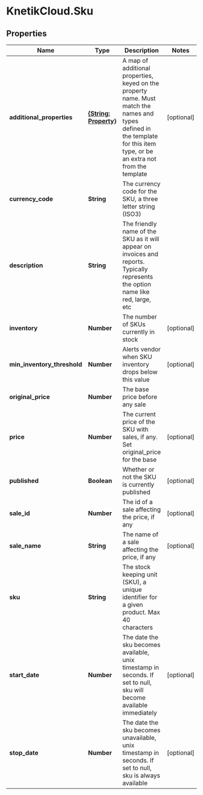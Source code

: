 # KnetikCloud.Sku

## Properties
Name | Type | Description | Notes
------------ | ------------- | ------------- | -------------
**additional_properties** | [**{String: Property}**](Property.md) | A map of additional properties, keyed on the property name.  Must match the names and types defined in the template for this item type, or be an extra not from the template | [optional] 
**currency_code** | **String** | The currency code for the SKU, a three letter string (ISO3) | 
**description** | **String** | The friendly name of the SKU as it will appear on invoices and reports. Typically represents the option name like red, large, etc | 
**inventory** | **Number** | The number of SKUs currently in stock | [optional] 
**min_inventory_threshold** | **Number** | Alerts vendor when SKU inventory drops below this value | [optional] 
**original_price** | **Number** | The base price before any sale | 
**price** | **Number** | The current price of the SKU with sales, if any. Set original_price for the base | [optional] 
**published** | **Boolean** | Whether or not the SKU is currently published | [optional] 
**sale_id** | **Number** | The id of a sale affecting the price, if any | [optional] 
**sale_name** | **String** | The name of a sale affecting the price, if any | [optional] 
**sku** | **String** | The stock keeping unit (SKU), a unique identifier for a given product.  Max 40 characters | 
**start_date** | **Number** | The date the sku becomes available, unix timestamp in seconds.  If set to null, sku will become available immediately | [optional] 
**stop_date** | **Number** | The date the sku becomes unavailable, unix timestamp in seconds.  If set to null, sku is always available | [optional] 


